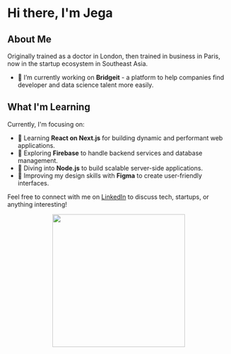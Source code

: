 # Hi there, I'm Jega

## About Me
Originally trained as a doctor in London, then trained in business in Paris, now in the startup ecosystem in Southeast Asia.

- 🔭 I’m currently working on **Bridgeit** - a platform to help companies find developer and data science talent more easily.

## What I'm Learning
Currently, I'm focusing on:
- 🌱 Learning **React on Next.js** for building dynamic and performant web applications.
- 🌱 Exploring **Firebase** to handle backend services and database management.
- 🌱 Diving into **Node.js** to build scalable server-side applications.
- 🌱 Improving my design skills with **Figma** to create user-friendly interfaces.

Feel free to connect with me on [LinkedIn](https://www.linkedin.com/in/pradeebajega/) to discuss tech, startups, or anything interesting!

<div id="header" align="center">
      <img
        src="https://media.giphy.com/media/qgQUggAC3Pfv687qPC/giphy.gif"
        width="300px"
      />  
  <div id="badges">
    <img src="https://komarev.com/ghpvc/?username=lankan01&style=flat-square&color=blue" alt=""/>
  </div>
</div>
